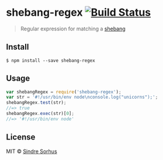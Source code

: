 # shebang-regex [![Build Status](https://travis-ci.org/sindresorhus/shebang-regex.svg?branch=master)](https://travis-ci.org/sindresorhus/shebang-regex)
> Regular expression for matching a [shebang](https://en.wikipedia.org/wiki/Shebang_(Unix))
## Install
```
$ npm install --save shebang-regex
```
## Usage
```js
var shebangRegex = require('shebang-regex');
var str = '#!/usr/bin/env node\nconsole.log("unicorns");';
shebangRegex.test(str);
//=> true
shebangRegex.exec(str)[0];
//=> '#!/usr/bin/env node'
```
## License
MIT © [Sindre Sorhus](http://sindresorhus.com)
